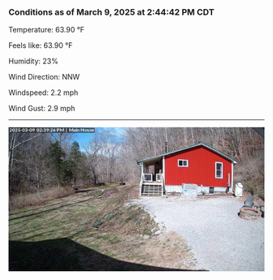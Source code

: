 ### Conditions as of March 9, 2025 at 2:44:42 PM CDT 

Temperature: 63.90 &deg;F

Feels like: 63.90 &deg;F

Humidity: 23%

Wind Direction: NNW

Windspeed: 2.2 mph

Wind Gust: 2.9 mph

---

<img src="./images/latest.jpeg"/>


